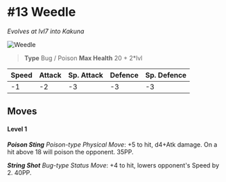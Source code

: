 # #13 Weedle
*Evolves at lvl7 into Kakuna*

![Weedle](https://img.pokemondb.net/sprites/home/normal/1x/weedle.png)

> **Type** Bug / Poison
> **Max Health** 20 + 2\*lvl

| Speed | Attack | Sp. Attack | Defence | Sp. Defence |
| ----- | ------ | ---------- | ------- | ----------- |
| -1 | -2 | -3 | -3 | -3 |

## Moves
#### Level 1

***Poison Sting** Poison-type Physical Move*: +5 to hit, d4+Atk damage. On a hit above 18 will poison the opponent. 35PP.

***String Shot** Bug-type Status Move*: +4 to hit, lowers opponent's Speed by 2. 40PP.

